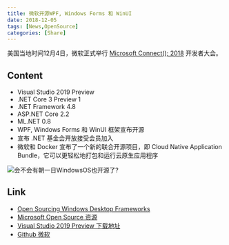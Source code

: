 ```yaml
---
title: 微软开源WPF, Windows Forms 和 WinUI
date: 2018-12-05
tags: [News,OpenSource]
categories: [Share]
---
```

美国当地时间12月4日，微软正式举行 [Microsoft Connect(); 2018](https://www.microsoft.com/en-us/connectevent/) 开发者大会。

<!--more-->

## Content
- Visual Studio 2019 Preview
- .NET Core 3 Preview 1
- .NET Framework 4.8
- ASP.NET Core 2.2
- ML.NET 0.8
- WPF, Windows Forms 和 WinUI 框架宣布开源
- 宣布 .NET 基金会开放接受会员加入
- 微软和 Docker 宣布了一个新的联合开源项目，即 Cloud Native Application Bundle，它可以更轻松地打包和运行云原生应用程序

![会不会有朝一日WindowsOS也开源了?](https://fastly.jsdelivr.net/gh/volantis-x/cdn-emoji/valine/tieba/tieba-1.png)

## Link
- [Open Sourcing Windows Desktop Frameworks](https://blogs.msdn.microsoft.com/dotnet/2018/12/04/announcing-net-core-3-preview-1-and-open-sourcing-windows-desktop-frameworks/)
- [Microsoft Open Source 资源](https://opensource.microsoft.com/)
- [Visual Studio 2019 Preview 下载地址](https://visualstudio.microsoft.com/zh-hans/vs/preview/?rr=https%3A%2F%2Fblogs.msdn.microsoft.com%2Fvisualstudio%2F2018%2F12%2F04%2Fmaking-every-developer-more-productive-with-visual-studio-2019%2F%3FWT.mc_id%3Dsocial-reddit-marouill)
- [Github 微软](https://github.com/Microsoft)